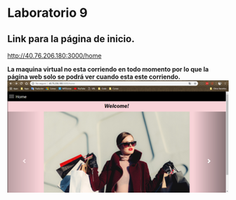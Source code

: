 # Laboratorio 9

## Link para la página de inicio.
  http://40.76.206.180:3000/home
  
  **La maquina virtual no esta corriendo en todo momento por lo que la página web solo se podrá ver cuando esta este corriendo.**
  ![](img/mainpage.PNG)
